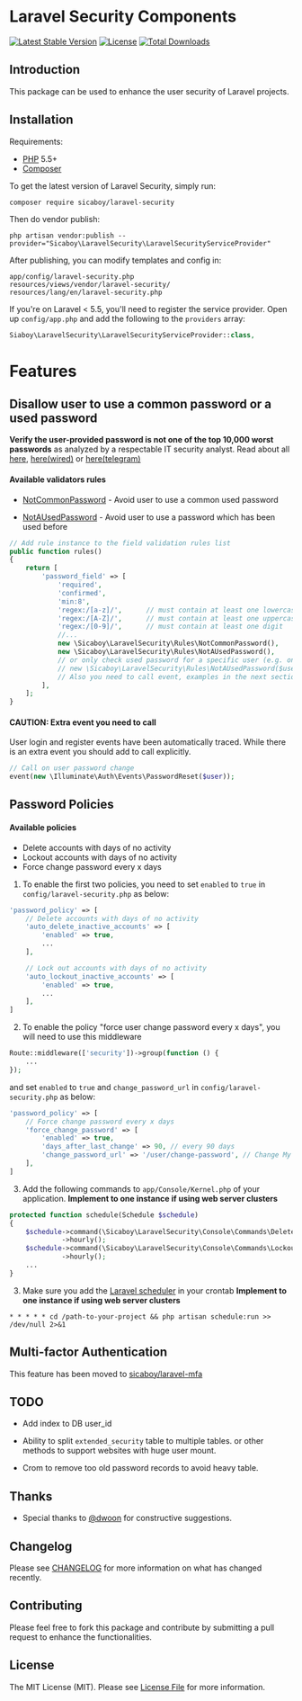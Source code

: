# Laravel Security Components

[![Latest Stable Version](https://poser.pugx.org/sicaboy/laravel-security/v/stable.svg)](https://packagist.org/packages/sicaboy/laravel-security)
[![License](https://poser.pugx.org/sicaboy/laravel-security/license.svg)](LICENSE.md)
[![Total Downloads](https://img.shields.io/packagist/dt/sicaboy/laravel-security.svg?style=flat-square)](https://packagist.org/packages/sicaboy/laravel-security)

## Introduction

This package can be used to enhance the user security of Laravel projects.

## Installation

Requirements:
- [PHP](https://php.net) 5.5+ 
- [Composer](https://getcomposer.org)

To get the latest version of Laravel Security, simply run:

```
composer require sicaboy/laravel-security
```

Then do vendor publish:

```
php artisan vendor:publish --provider="Sicaboy\LaravelSecurity\LaravelSecurityServiceProvider"
```

After publishing, you can modify templates and config in:

```
app/config/laravel-security.php
resources/views/vendor/laravel-security/
resources/lang/en/laravel-security.php
```

If you're on Laravel < 5.5, you'll need to register the service provider. Open up `config/app.php` and add the following to the `providers` array:

```php
Siaboy\LaravelSecurity\LaravelSecurityServiceProvider::class,
```


# Features

## Disallow user to use a common password or a used password

**Verify the user-provided password is not one of the top 10,000 worst passwords** as analyzed by a respectable IT security analyst. Read about all 
[ here](https://xato.net/10-000-top-passwords-6d6380716fe0#.473dkcjfm),
[here(wired)](http://www.wired.com/2013/12/web-semantics-the-ten-thousand-worst-passwords/) or
[here(telegram)](http://www.telegraph.co.uk/technology/internet-security/10303159/Most-common-and-hackable-passwords-on-the-internet.html)


#### Available validators rules

- [NotCommonPassword](src/Rules/NotCommonPassword.php) - Avoid user to use a common used password

- [NotAUsedPassword](src/Rules/NotAUsedPassword.php) - Avoid user to use a password which has been used before

```php
// Add rule instance to the field validation rules list
public function rules()
{
    return [
        'password_field' => [
            'required',
            'confirmed',
            'min:8',
            'regex:/[a-z]/',      // must contain at least one lowercase letter
            'regex:/[A-Z]/',      // must contain at least one uppercase letter
            'regex:/[0-9]/',      // must contain at least one digit
            //...
            new \Sicaboy\LaravelSecurity\Rules\NotCommonPassword(),
            new \Sicaboy\LaravelSecurity\Rules\NotAUsedPassword(),
            // or only check used password for a specific user (e.g. on user password change):
            // new \Sicaboy\LaravelSecurity\Rules\NotAUsedPassword($userId),
            // Also you need to call event, examples in the next section
        ],
    ];
}
```

#### CAUTION: Extra event you need to call 

User login and register events have been automatically traced.
While there is an extra event you should add to call explicitly. 

```php
// Call on user password change
event(new \Illuminate\Auth\Events\PasswordReset($user));
```

## Password Policies

#### Available policies

- Delete accounts with days of no activity
- Lockout accounts with days of no activity
- Force change password every x days

1. To enable the first two policies, you need to set `enabled` to `true` in `config/laravel-security.php` as below:

```php
'password_policy' => [
    // Delete accounts with days of no activity
    'auto_delete_inactive_accounts' => [
        'enabled' => true,
        ...
    ],

    // Lock out accounts with days of no activity
    'auto_lockout_inactive_accounts' => [
        'enabled' => true,
        ...
    ],
]
```

2. To enable the policy "force user change password every x days", you will need to use this middleware

```php
Route::middleware(['security'])->group(function () {
    ...
});
```

and set `enabled` to `true` and `change_password_url` in `config/laravel-security.php` as below:

```php
'password_policy' => [
    // Force change password every x days
    'force_change_password' => [
        'enabled' => true,
        'days_after_last_change' => 90, // every 90 days
        'change_password_url' => '/user/change-password', // Change My Password page URL
    ],
]
```

3. Add the following commands to `app/Console/Kernel.php` of your application. **Implement to one instance if using web server clusters**

```php
protected function schedule(Schedule $schedule)
{
    $schedule->command(\Sicaboy\LaravelSecurity\Console\Commands\DeleteInactiveAccounts::class)
             ->hourly();
    $schedule->command(\Sicaboy\LaravelSecurity\Console\Commands\LockoutInactiveAccounts::class)
             ->hourly();
    ...
}
```
3. Make sure you add the [Laravel scheduler](https://laravel.com/docs/7.x/scheduling#introduction) in your crontab  **Implement to one instance if using web server clusters**

```
* * * * * cd /path-to-your-project && php artisan schedule:run >> /dev/null 2>&1
```  

## Multi-factor Authentication

This feature has been moved to [sicaboy/laravel-mfa](https://github.com/sicaboy/laravel-mfa)

## TODO

- Add index to DB user_id

- Ability to split `extended_security` table to multiple tables. or other methods to support websites with huge user mount.

- Crom to remove too old password records to avoid heavy table. 

## Thanks

- Special thanks to [@dwoon](https://github.com/dwoon) for constructive suggestions.

## Changelog

Please see [CHANGELOG](CHANGELOG.md) for more information on what has changed recently.

## Contributing

Please feel free to fork this package and contribute by submitting a pull request to enhance the functionalities.

## License

The MIT License (MIT). Please see [License File](LICENSE.md) for more information.
